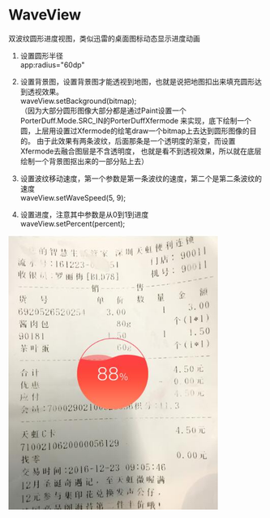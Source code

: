 # WaveView
双波纹圆形进度视图，类似迅雷的桌面图标动态显示进度动画

1. 设置圆形半径  
    app:radius="60dp"
    
2. 设置背景图，设置背景图才能透视到地图，也就是说把地图扣出来填充圆形达到透视效果。  
    waveView.setBackground(bitmap);  
    （因为大部分圆形图像大部分都是通过Paint设置一个PorterDuff.Mode.SRC_IN的PorterDuffXfermode
    来实现，底下绘制一个圆，上层用设置过Xfermode的绘笔draw一个bitmap上去达到圆形图像的目的。
    由于此效果有两条波纹，后面那条是一个透明度的渐变，而设置Xfermode去融合图层是不含透明度，
    也就是看不到透视效果，所以就在底层绘制一个背景图抠出来的一部分贴上去）

3. 设置波纹移动速度，第一个参数是第一条波纹的速度，第二个是第二条波纹的速度  
    waveView.setWaveSpeed(5, 9);    

4. 设置进度，注意其中参数是从0到1到进度  
    waveView.setPercent(percent);
    

![demo](https://raw.githubusercontent.com/Bvin/WaveView/master/demo/src/main/assets/demo.jpg)